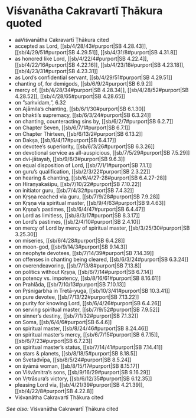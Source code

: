 # Viśvanātha Cakravartī Ṭhākura quoted

* aaViśvanātha Cakravartī Ṭhākura cited
* accepted as Lord, [[sb/4/28/43#purport|SB 4.28.43]], [[sb/4/29/51#purport|SB 4.29.51]], [[sb/4/31/8#purport|SB 4.31.8]]
* as honored like Lord, [[sb/4/22/4#purport|SB 4.22.4]], [[sb/4/22/16#purport|SB 4.22.16]], [[sb/4/23/18#purport|SB 4.23.18]], [[sb/4/23/31#purport|SB 4.23.31]]
* as Lord’s confidential servant, [[sb/4/29/51#purport|SB 4.29.51]]
* chanting of, for demigods, [[sb/6/9/2#purport|SB 6.9.2]]
* mercy of, [[sb/4/28/34#purport|SB 4.28.34]], [[sb/4/28/52#purport|SB 4.28.52]], [[sb/4/28/65#purport|SB 4.28.65]]
* on ”saṁvidam,”, 6.32
* on Ajāmila’s chanting, [[sb/6/1/30#purport|SB 6.1.30]]
* on bhakti’s supremacy, [[sb/6/3/24#purport|SB 6.3.24]]
* on chanting, counteracting sins by, [[sb/6/2/7#purport|SB 6.2.7]]
* on Chapter Seven, [[sb/6/7/1#purport|SB 6.7.1]]
* on Chapter Thirteen, [[sb/6/13/2#purport|SB 6.13.2]]
* on Dakṣa, [[sb/6/4/17#purport|SB 6.4.17]]
* on devotee’s superiority, [[sb/6/3/26#purport|SB 6.3.26]]
* on devotional service as all-auspicious, [[sb/7/5/29#purport|SB 7.5.29]]
* on dvi-jātayaḥ, [[sb/9/6/3#purport|SB 9.6.3]]
* on equal disposition of Lord, [[sb/7/1/1#purport|SB 7.1.1]]
* on guru’s qualification, [[sb/2/3/22#purport|SB 2.3.22]]
* on hearing & chanting, [[sb/6/4/27-28#purport|SB 6.4.27-28]]
* on Hiraṇyakaśipu, [[sb/7/10/22#purport|SB 7.10.22]]
* on initiator guru, [[sb/7/4/32#purport|SB 7.4.32]]
* on Kṛṣṇa reached via guru, [[sb/7/9/28#purport|SB 7.9.28]]
* on Kṛṣṇa via spiritual master, [[sb/9/4/63#purport|SB 9.4.63]]
* on Kṛṣṇa’s pastimes, [[sb/6/4/47#purport|SB 6.4.47]]
* on Lord as limitless, [[sb/8/3/17#purport|SB 8.3.17]]
* on Lord’s pastimes, [[sb/2/4/10#purport|SB 2.4.10]]
* on mercy of Lord by mercy of spiritual master, [[sb/3/25/30#purport|SB 3.25.30]]
* on miseries, [[sb/6/4/28#purport|SB 6.4.28]]
* on moon-god, [[sb/9/14/3#purport|SB 9.14.3]]
* on neophyte devotees, [[sb/7/14/39#purport|SB 7.14.39]]
* on offenses in chanting being cleared, [[sb/6/3/24#purport|SB 6.3.24]]
* on overendeavoring, [[sb/7/13/8#purport|SB 7.13.8]]
* on politics without Kṛṣṇa, [[sb/6/7/14#purport|SB 6.7.14]]
* on potency vs. impotency, [[sb/8/16/61#purport|SB 8.16.61]]
* on Prahlāda, [[sb/7/10/13#purport|SB 7.10.13]]
* on Pṛśnigarbha in Tretā-yuga, [[sb/10/3/41#purport|SB 10.3.41]]
* on pure devotee, [[sb/7/13/22#purport|SB 7.13.22]]
* on purity for knowing Lord, [[sb/6/4/26#purport|SB 6.4.26]]
* on serving spiritual master, [[sb/7/9/52#purport|SB 7.9.52]]
* on sinner’s destiny, [[sb/7/1/32#purport|SB 7.1.32]]
* on Soma, [[sb/6/4/6#purport|SB 6.4.6]]
* on spiritual master, [[sb/8/24/46#purport|SB 8.24.46]]
* on spiritual master’s mercy, [[sb/6/7/15#purport|SB 6.7.15]], [[sb/6/7/23#purport|SB 6.7.23]]
* on spiritual master’s status, [[sb/7/14/41#purport|SB 7.14.41]]
* on stars & planets, [[sb/8/18/5#purport|SB 8.18.5]]
* on Śvetadvīpa, [[sb/8/5/24#purport|SB 8.5.24]]
* on śyāmā woman, [[sb/8/15/17#purport|SB 8.15.17]]
* on Viśvāmitra’s sons, [[sb/9/16/29#purport|SB 9.16.29]]
* on Vṛtrāsura’s victory, [[sb/6/12/35#purport|SB 6.12.35]]
* pleasing Lord via, [[sb/4/21/39#purport|SB 4.21.39]], [[sb/4/22/8#purport|SB 4.22.8]]
* Viśvanātha Cakravartī Ṭhākura cited

*See also:* Viśvanātha Cakravartī Ṭhākura cited
